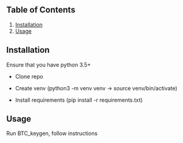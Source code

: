 ## Table of Contents

1.  [Installation](#installation)
2.  [Usage](#usage)  


## Installation

Ensure that you have python 3.5+

-   Clone repo

-   Create venv (python3 -m venv venv  ->  source venv/bin/activate)

-   Install requirements (pip install -r requirements.txt)

## Usage

Run BTC_keygen, follow instructions
